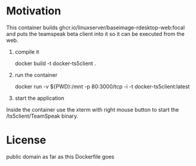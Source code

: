 # Motivation

This container builds ghcr.io/linuxserver/baseimage-rdesktop-web:focal and puts the teamspeak beta client into it so it can be executed from the web.

1. compile it

      docker build -t docker-ts5client .

2. run the container

      docker run -v ${PWD}:/mnt -p 80:3000/tcp -i -t  docker-ts5client:latest

3. start the application

  Inside the container use the xterm with right mouse button to start the /ts5client/TeamSpeak binary.

# License

public domain as far as this Dockerfile goes
